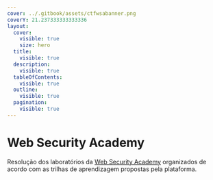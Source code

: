 ```yaml
---
cover: ../.gitbook/assets/ctfwsabanner.png
coverY: 21.237333333333336
layout:
  cover:
    visible: true
    size: hero
  title:
    visible: true
  description:
    visible: true
  tableOfContents:
    visible: true
  outline:
    visible: true
  pagination:
    visible: true
---
```


# Web Security Academy

Resolução dos laboratórios da [Web Security Academy](../resources/plataformas.md#web-security-academy) organizados de acordo com as trilhas de aprendizagem propostas pela plataforma.
